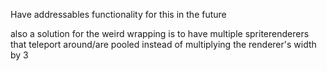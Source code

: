 Have addressables functionality for this in the future

also a solution for the weird wrapping is to have multiple spriterenderers that teleport around/are pooled instead of multiplying the renderer's width by 3